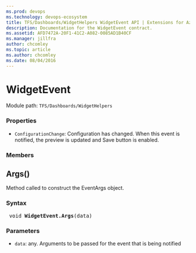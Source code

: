 ```yaml
---
ms.prod: devops
ms.technology: devops-ecosystem
title: TFS/Dashboards/WidgetHelpers WidgetEvent API | Extensions for Azure DevOps Services
description: Documentation for the WidgetEvent contract.
ms.assetid: AFD7472A-20F1-41C2-A082-0085AD1B40CF
ms.manager: jillfra
author: chcomley
ms.topic: article
ms.author: chcomley
ms.date: 08/04/2016
---
```


# WidgetEvent

Module path: `TFS/Dashboards/WidgetHelpers`

### Properties

* `ConfigurationChange`: Configuration has changed. When this event is notified, the preview is updated and Save button is enabled.


### Members

## Args()

Method called to construct the EventArgs object. 


### Syntax
<pre class='syntax'>
 void <b>WidgetEvent.Args</b>(data)
</pre>

### Parameters

* `data`: any. Arguments to be passed for the event that is being notified